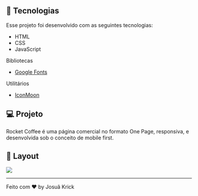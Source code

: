 
## 🚀 Tecnologias

Esse projeto foi desenvolvido com as seguintes tecnologias:

- HTML
- CSS
- JavaScript

Bibliotecas

- [Google Fonts](https://fonts.google.com/)

Utilitários

- [IconMoon](https://icomoon.io/app/#/select)

## 💻 Projeto

Rocket Coffee é uma página comercial no formato One Page, responsiva, e desenvolvida sob o conceito de mobile first.

## 🔖 Layout

<img src="https://efficient-sloth-d85.notion.site/image/https%3A%2F%2Fs3-us-west-2.amazonaws.com%2Fsecure.notion-static.com%2Fb3c2bd17-dd6b-4aa2-b5af-b3b4f2da8eeb%2Fpreview.png?table=block&id=2014ae93-b2c5-48ee-8daa-0d01f8ca7f68&spaceId=08f749ff-d06d-49a8-a488-9846e081b224&width=2000&userId=&cache=v2">



---

Feito com ♥ by Josuã Krick








